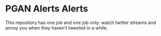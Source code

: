 PGAN Alerts Alerts
===

This repository has one job and one job only: watch twitter streams and annoy you when they haven't tweeted in a while.
